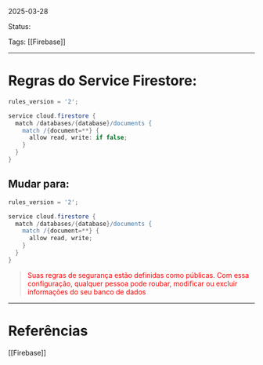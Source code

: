 
2025-03-28

Status:

Tags: [[Firebase]]

---

# Regras do Service Firestore:

```groovy
rules_version = '2';

service cloud.firestore {
  match /databases/{database}/documents {
    match /{document=**} {
      allow read, write: if false;
    }
  }
}
```


## Mudar para: 

```groovy
rules_version = '2';

service cloud.firestore {
  match /databases/{database}/documents {
    match /{document=**} {
      allow read, write;
    }
  }
}
```


> <font color="#ff0000">Suas regras de segurança estão definidas como públicas. Com essa configuração, qualquer pessoa pode roubar, modificar ou excluir informações do seu banco de dados</font>


---
# Referências
[[Firebase]]
